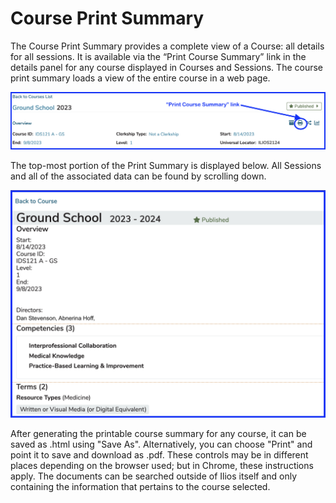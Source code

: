 # Course Print Summary

The Course Print Summary provides a complete view of a Course: all details for all sessions. It is available via the “Print Course Summary” link in the details panel for any course displayed in Courses and Sessions. The course print summary loads a view of the entire course in a web page.

![Course Print Summary Button](../../images/course_summary/print_summary_button.png)

The top-most portion of the Print Summary is displayed below. All Sessions and all of the associated data can be found by scrolling down.

![Print Summary screen - top](../../images/course_summary/course_print_summary_top.png)

After generating the printable course summary for any course, it can be saved as .html using "Save As". Alternatively, you can choose "Print" and point it to save and download as .pdf. These controls may be in different places depending on the browser used; but in Chrome, these instructions apply. The documents can be searched outside of Ilios itself and only containing the information that pertains to the course selected.

